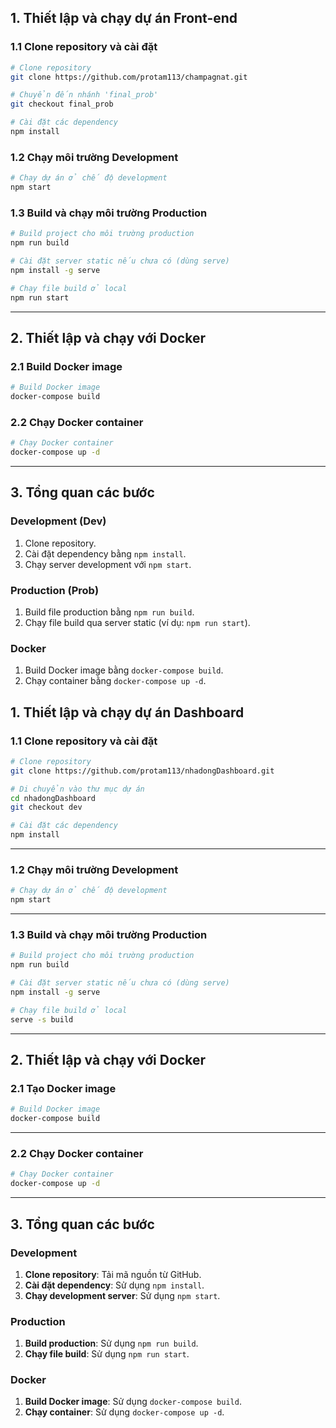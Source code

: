 
## **1. Thiết lập và chạy dự án Front-end**

### **1.1 Clone repository và cài đặt**
```bash
# Clone repository
git clone https://github.com/protam113/champagnat.git

# Chuyển đến nhánh 'final_prob'
git checkout final_prob

# Cài đặt các dependency
npm install
```

### **1.2 Chạy môi trường Development**
```bash
# Chạy dự án ở chế độ development
npm start
```

### **1.3 Build và chạy môi trường Production**
```bash
# Build project cho môi trường production
npm run build

# Cài đặt server static nếu chưa có (dùng serve)
npm install -g serve

# Chạy file build ở local
npm run start
```

---

## **2. Thiết lập và chạy với Docker**

### **2.1 Build Docker image**
```bash
# Build Docker image
docker-compose build
```

### **2.2 Chạy Docker container**
```bash
# Chạy Docker container
docker-compose up -d
```

---

## **3. Tổng quan các bước**
### **Development (Dev)**
1. Clone repository.
2. Cài đặt dependency bằng `npm install`.
3. Chạy server development với `npm start`.

### **Production (Prob)**
1. Build file production bằng `npm run build`.
2. Chạy file build qua server static (ví dụ: `npm run start`).

### **Docker**
1. Build Docker image bằng `docker-compose build`.
2. Chạy container bằng `docker-compose up -d`.



## **1. Thiết lập và chạy dự án Dashboard**

### **1.1 Clone repository và cài đặt**
```bash
# Clone repository
git clone https://github.com/protam113/nhadongDashboard.git

# Di chuyển vào thư mục dự án
cd nhadongDashboard
git checkout dev

# Cài đặt các dependency
npm install
```

---

### **1.2 Chạy môi trường Development**
```bash
# Chạy dự án ở chế độ development
npm start
```

---

### **1.3 Build và chạy môi trường Production**
```bash
# Build project cho môi trường production
npm run build

# Cài đặt server static nếu chưa có (dùng serve)
npm install -g serve

# Chạy file build ở local
serve -s build
```

---

## **2. Thiết lập và chạy với Docker**

### **2.1 Tạo Docker image**
```bash
# Build Docker image
docker-compose build
```

---

### **2.2 Chạy Docker container**
```bash
# Chạy Docker container
docker-compose up -d
```

---

## **3. Tổng quan các bước**

### **Development**
1. **Clone repository**: Tải mã nguồn từ GitHub.
2. **Cài đặt dependency**: Sử dụng `npm install`.
3. **Chạy development server**: Sử dụng `npm start`.

### **Production**
1. **Build production**: Sử dụng `npm run build`.
2. **Chạy file build**: Sử dụng `npm run start`.

### **Docker**
1. **Build Docker image**: Sử dụng `docker-compose build`.
2. **Chạy container**: Sử dụng `docker-compose up -d`.


